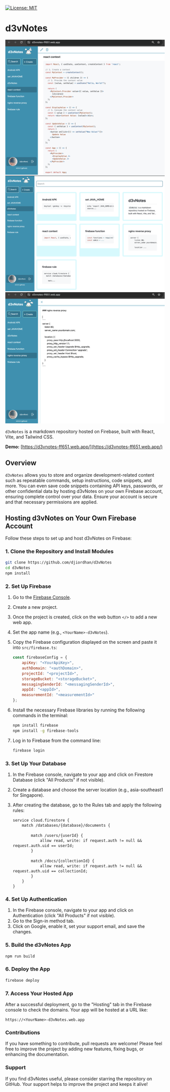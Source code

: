 [![License: MIT](https://img.shields.io/badge/License-MIT-yellow.svg)](https://opensource.org/licenses/MIT)

# d3vNotes

![d3vNotes_demo](https://github.com/djiordhan/d3vNotes/blob/main/demo/demo1.png)
![d3vNotes_demo](https://github.com/djiordhan/d3vNotes/blob/main/demo/demo2.png)
![d3vNotes_demo](https://github.com/djiordhan/d3vNotes/blob/main/demo/demo3.png)

`d3vNotes` is a markdown repository hosted on Firebase, built with React, Vite, and Tailwind CSS.

**Demo:** [https://d3vnotes-ff651.web.app/](https://d3vnotes-ff651.web.app/)

## Overview

`d3vNotes` allows you to store and organize development-related content such as repeatable commands, setup instructions, code snippets, and more. You can even save code snippets containing API keys, passwords, or other confidential data by hosting d3vNotes on your own Firebase account, ensuring complete control over your data. Ensure your account is secure and that necessary permissions are applied.

## Hosting d3vNotes on Your Own Firebase Account

Follow these steps to set up and host d3vNotes on Firebase:

### 1. Clone the Repository and Install Modules

```bash
git clone https://github.com/djiordhan/d3vNotes
cd d3vNotes
npm install
```

### 2. Set Up Firebase

1. Go to the [Firebase Console](https://console.firebase.google.com/).
2. Create a new project.
3. Once the project is created, click on the web button `</>` to add a new web app.
4. Set the app name (e.g., `<YourName>-d3vNotes`).
5. Copy the Firebase configuration displayed on the screen and paste it into `src/firebase.ts`:

    ```javascript
    const firebaseConfig = {
        apiKey: "<YourApiKey>",
        authDomain: "<authDomain>",
        projectId: "<projectId>",
        storageBucket: "<storageBucket>",
        messagingSenderId: "<messagingSenderId>",
        appId: "<appId>",
        measurementId: "<measurementId>"
    };
    ```

6. Install the necessary Firebase libraries by running the following commands in the terminal:

    ```bash
    npm install firebase
    npm install -g firebase-tools
    ```

7. Log in to Firebase from the command line:

    ```bash
    firebase login
    ```

### 3. Set Up Your Database

1. In the Firebase console, navigate to your app and click on Firestore Database (click "All Products" if not visible).
2. Create a database and choose the server location (e.g., asia-southeast1 for Singapore).
3. After creating the database, go to the Rules tab and apply the following rules:

    ```plaintext
    service cloud.firestore {
        match /databases/{database}/documents {

            match /users/{userId} {
                allow read, write: if request.auth != null && request.auth.uid == userId;
            }

            match /docs/{collectionId} {
                allow read, write: if request.auth != null && request.auth.uid == collectionId;
            }
        }
    }
    ```

### 4. Set Up Authentication

1. In the Firebase console, navigate to your app and click on Authentication (click "All Products" if not visible).
2. Go to the Sign-in method tab.
3. Click on Google, enable it, set your support email, and save the changes.

### 5. Build the d3vNotes App

```bash
npm run build
```

### 6. Deploy the App

```bash
firebase deploy
```

### 7. Access Your Hosted App

After a successful deployment, go to the "Hosting" tab in the Firebase console to check the domains. Your app will be hosted at a URL like:

```plaintext
https://<YourName>-d3vNotes.web.app
```

### Contributions
If you have something to contribute, pull requests are welcome! Please feel free to improve the project by adding new features, fixing bugs, or enhancing the documentation.

### Support
If you find d3vNotes useful, please consider starring the repository on GitHub. Your support helps to improve the project and keeps it alive!
